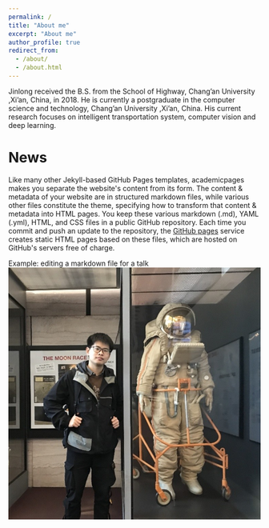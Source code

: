 ```yaml
---
permalink: /
title: "About me"
excerpt: "About me"
author_profile: true
redirect_from: 
  - /about/
  - /about.html
---
```




Jinlong received the B.S. from the School of Highway, Chang’an University ,Xi’an, China, in 2018. He is currently a postgraduate in the computer science and technology, Chang’an University ,Xi’an, China. His current research focuses on  intelligent transportation system, computer vision and deep learning.

News
======
Like many other Jekyll-based GitHub Pages templates, academicpages makes you separate the website's content from its form. The content & metadata of your website are in structured markdown files, while various other files constitute the theme, specifying how to transform that content & metadata into HTML pages. You keep these various markdown (.md), YAML (.yml), HTML, and CSS files in a public GitHub repository. Each time you commit and push an update to the repository, the [GitHub pages](https://pages.github.com/) service creates static HTML pages based on these files, which are hosted on GitHub's servers free of charge.


Example: editing a markdown file for a talk
![Editing a markdown file for a talk](/images/profile.png)

